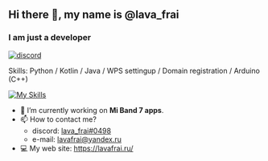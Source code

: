 ## Hi there 👋, my name is @lava_frai
### I am just a developer

[![discord](https://discord.c99.nl/widget/theme-1/677933625802489889.png)](https://discord.com/users/677933625802489889/)

Skills: Python / Kotlin / Java / WPS settingup / Domain registration / Arduino (C++)

[![My Skills](https://skillicons.dev/icons?i=py,kotlin,java,bash,cloudflare,cpp)](https://lavafrai.ru/)

- 🔭 I’m currently working on **Mi Band 7 apps**.  
- 📫 How to contact me? 
  - discord: [lava_frai#0498](https://discord.com/users/677933625802489889/) 
  - e-mail: [lavafrai@yandex.ru](mailto:lavafrai@yandex.ru)
- 💻 My web site: https://lavafrai.ru/

<!---
My github statistic:

![GitHub stats](https://github-readme-stats.vercel.app/api?username=lavafrai&theme=tokyonight&show_icons=true)  

![GitHub streak stats](https://github-readme-streak-stats.herokuapp.com/?user=lavafrai&theme=tokyonight&show_icons=true)  
--->
<!---
My language statistic on GitHub (Not all my projects are uploaded here):

![willianrod's wakatime stats](https://github-readme-stats.vercel.app/api/top-langs/?username=lavafrai)
--->
<!---
![github contribution grid snake animation](https://raw.githubusercontent.com/ArtemBay/Artembay/main/output/github-contribution-grid-snake.svg)
--->
